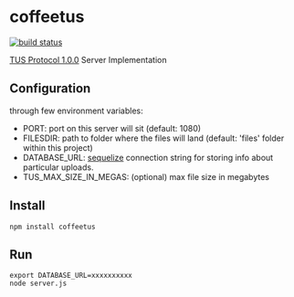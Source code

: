# coffeetus


[![build status](https://travis-ci.org/vencax/coffeetus.svg)](https://travis-ci.org/vencax/coffeetus)


[TUS Protocol 1.0.0](http://www.tus.io/protocols/resumable-upload.html) Server Implementation


## Configuration

through few environment variables:

- PORT: port on this server will sit (default: 1080)
- FILESDIR: path to folder where the files will land (default: 'files' folder within this project)
- DATABASE_URL: [sequelize](http://sequelizejs.com/) connection string for storing info about particular uploads.
- TUS_MAX_SIZE_IN_MEGAS: (optional) max file size in megabytes


## Install
```
npm install coffeetus
```

## Run

```
export DATABASE_URL=xxxxxxxxxx
node server.js
```
